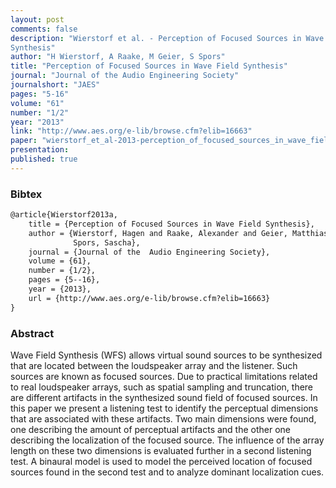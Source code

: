 ```yaml
---
layout: post
comments: false
description: "Wierstorf et al. - Perception of Focused Sources in Wave Field
Synthesis"
author: "H Wierstorf, A Raake, M Geier, S Spors"
title: "Perception of Focused Sources in Wave Field Synthesis"
journal: "Journal of the Audio Engineering Society"
journalshort: "JAES"
pages: "5-16"
volume: "61"
number: "1/2"
year: "2013"
link: "http://www.aes.org/e-lib/browse.cfm?elib=16663"
paper: "wierstorf_et_al-2013-perception_of_focused_sources_in_wave_field_synthesis.pdf"
presentation: 
published: true
---
```


### Bibtex

```latex
@article{Wierstorf2013a,
    title = {Perception of Focused Sources in Wave Field Synthesis},
    author = {Wierstorf, Hagen and Raake, Alexander and Geier, Matthias and
              Spors, Sascha},
    journal = {Journal of the  Audio Engineering Society},
    volume = {61},
    number = {1/2},
    pages = {5--16},
    year = {2013},
    url = {http://www.aes.org/e-lib/browse.cfm?elib=16663}
}
```

### Abstract

Wave Field Synthesis (WFS) allows virtual sound sources to be synthesized that
are located between the loudspeaker array and the listener. Such sources are
known as focused sources.  Due to practical limitations related to real
loudspeaker arrays, such as spatial sampling and truncation, there are different
artifacts in the synthesized sound field of focused sources. In this paper we
present a listening test to identify the perceptual dimensions that are
associated with these artifacts. Two main dimensions were found, one describing
the amount of perceptual artifacts and the other one describing the localization
of the focused source.  The influence of the array length on these two
dimensions is evaluated further in a second listening test. A binaural model is
used to model the perceived location of focused sources found in the second test
and to analyze dominant localization cues.
